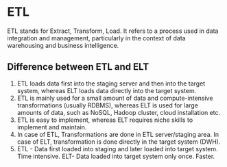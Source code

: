 # ETL
ETL stands for Extract, Transform, Load. It refers to a process used in data integration and management, particularly in the context of data warehousing and business intelligence.

## Difference between ETL and ELT
1. ETL loads data first into the staging server and then into the target system, whereas ELT loads data directly into the target system.
2. ETL is mainly used for a small amount of data and compute-intensive transformations (usually RDBMS), whereas ELT is used for large amounts of data, such as NoSQL, Hadoop cluster, cloud installation etc.
3. ETL is easy to implement, whereas ELT requires niche skills to implement and maintain.
4. In case of ETL, Transformations are done in ETL server/staging area. In case of ELT, transformation is done directly in the target system (DWH).
5. ETL - Data first loaded into staging and later loaded into target system. Time intensive. ELT- Data loaded into target system only once. Faster.
<!--stackedit_data:
eyJoaXN0b3J5IjpbMTQ0MDU3ODEzMSwtODIzMjMzMjcwLC0xOT
kwNzQzNDkwLC00Njc3MTI2NjQsLTI5NDgzOTQ2Nyw3MzA5OTgx
MTZdfQ==
-->